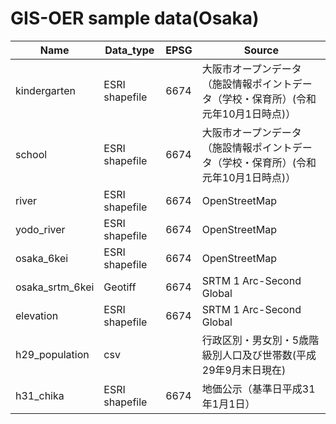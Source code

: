 # GIS-OER sample data(Osaka)

|Name|Data_type|EPSG|Source|
|---|---|---|---|
|kindergarten|ESRI shapefile|6674|大阪市オープンデータ（施設情報ポイントデータ（学校・保育所）(令和元年10月1日時点)）|
|school|ESRI shapefile|6674|大阪市オープンデータ（施設情報ポイントデータ（学校・保育所）(令和元年10月1日時点)）|
|river|ESRI shapefile|6674|OpenStreetMap|
|yodo_river|ESRI shapefile|6674|OpenStreetMap|
|osaka_6kei|ESRI shapefile|6674|OpenStreetMap|
|osaka_srtm_6kei|Geotiff|6674|SRTM 1 Arc-Second Global|
|elevation|ESRI shapefile|6674|SRTM 1 Arc-Second Global|
|h29_population|csv||行政区別・男女別・5歳階級別人口及び世帯数(平成29年9月末日現在)|
|h31_chika|ESRI shapefile|6674|地価公示（基準日平成31年1月1日）|
